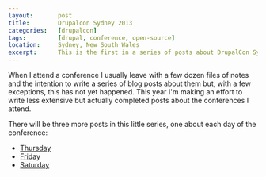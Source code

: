 ```yaml
---
layout:       post
title:        Drupalcon Sydney 2013
categories:   [drupalcon]
tags:         [drupal, conference, open-source]
location:     Sydney, New South Wales
excerpt:      This is the first in a series of posts about DrupalCon Sydney 2013 which happened last week in Sydney, Australia.
---
```


When I attend a conference I usually leave with a few dozen files of notes and
the intention to write a series of blog posts about them but, with a few
exceptions, this has not yet happened. This year I'm making an effort to write
less extensive but actually completed posts about the conferences I attend.

[drupalcon]: http://sydney2013.drupal.org

There will be three more posts in this little series, one about each day of the
conference:

- [Thursday]()
- [Friday]()
- [Saturday]()
